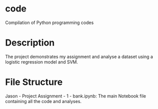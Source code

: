 # code
Compilation of Python programming codes

# Description
  The project demonstrates my assignment and analyse a dataset using a logistic regression model and SVM. 

# File Structure
  Jason - Project Assignment - 1 - bank.ipynb: The main Notebook file containing all the code and analyses.

